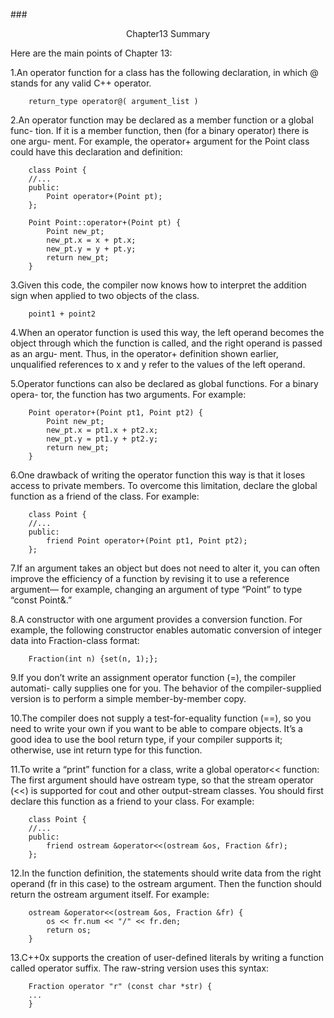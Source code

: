 ###<center>Chapter13 Summary</center>

Here are the main points of Chapter 13:

1.An operator function for a class has the following declaration, in which @ stands
for any valid C++ operator.

        return_type operator@( argument_list )

2.An operator function may be declared as a member function or a global func-
tion. If it is a member function, then (for a binary operator) there is one argu-
ment. For example, the operator+ argument for the Point class could have this
declaration and definition:

        class Point {
        //...
        public:
            Point operator+(Point pt);
        };
        
        Point Point::operator+(Point pt) {
            Point new_pt;
            new_pt.x = x + pt.x;
            new_pt.y = y + pt.y;
            return new_pt;
        }

3.Given this code, the compiler now knows how to interpret the addition sign
when applied to two objects of the class.

        point1 + point2

4.When an operator function is used this way, the left operand becomes the object
through which the function is called, and the right operand is passed as an argu-
ment. Thus, in the operator+ definition shown earlier, unqualified references to
x and y refer to the values of the left operand.

5.Operator functions can also be declared as global functions. For a binary opera-
tor, the function has two arguments. For example:

        Point operator+(Point pt1, Point pt2) {
            Point new_pt;
            new_pt.x = pt1.x + pt2.x;
            new_pt.y = pt1.y + pt2.y;
            return new_pt;
        }

6.One drawback of writing the operator function this way is that it loses access to
private members. To overcome this limitation, declare the global function as a
friend of the class. For example:

        class Point {
        //...
        public:
            friend Point operator+(Point pt1, Point pt2);
        };

7.If an argument takes an object but does not need to alter it, you can often
improve the efficiency of a function by revising it to use a reference argument—
for example, changing an argument of type “Point” to type “const Point&.”

8.A constructor with one argument provides a conversion function. For example,
the following constructor enables automatic conversion of integer data into
Fraction-class format:

        Fraction(int n) {set(n, 1);};

9.If you don’t write an assignment operator function (=), the compiler automati-
cally supplies one for you. The behavior of the compiler-supplied version is to
perform a simple member-by-member copy.

10.The compiler does not supply a test-for-equality function (==), so you need to
write your own if you want to be able to compare objects. It’s a good idea to use
the bool return type, if your compiler supports it; otherwise, use int return type
for this function.

11.To write a “print” function for a class, write a global operator<< function: The
first argument should have ostream type, so that the stream operator (<<) is
supported for cout and other output-stream classes. You should first declare this
function as a friend to your class. For example:

        class Point {
        //...
        public:
            friend ostream &operator<<(ostream &os, Fraction &fr);
        };

12.In the function definition, the statements should write data from the right
operand (fr in this case) to the ostream argument. Then the function should
return the ostream argument itself. For example:

        ostream &operator<<(ostream &os, Fraction &fr) {
            os << fr.num << "/" << fr.den;
            return os;
        }

13.C++0x supports the creation of user-defined literals by writing a function called
operator suffix. The raw-string version uses this syntax:

        Fraction operator "r" (const char *str) {
        ...
        }








